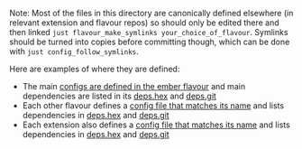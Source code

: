 Note: Most of the files in this directory are canonically defined elsewhere (in relevant extension and flavour repos) so should only be edited there and then linked `just flavour_make_symlinks your_choice_of_flavour`. Symlinks should be turned into copies before committing though, which can be done with `just config_follow_symlinks`.

Here are examples of where they are defined:
- The main [configs are defined in the ember flavour](https://github.com/bonfire-networks/ember/tree/main/config) and main dependencies are listed in its [deps.hex](https://github.com/bonfire-networks/ember/blob/main/deps.hex) and [deps.git](https://github.com/bonfire-networks/ember/blob/main/deps.git)
- Each other flavour defines a [config file that matches its name](https://github.com/bonfire-networks/social/blob/main/config/social.exs) and lists dependencies in [deps.hex](https://github.com/bonfire-networks/social/blob/main/deps.hex) and [deps.git](https://github.com/bonfire-networks/social/blob/main/deps.git)
- Each extension also defines a [config file that matches its name](https://github.com/bonfire-networks/bonfire_common/blob/main/config/bonfire_common.exs) and lists dependencies in [deps.hex](https://github.com/bonfire-networks/bonfire_common/blob/main/deps.hex) and [deps.git](https://github.com/bonfire-networks/bonfire_common/blob/main/deps.git)

